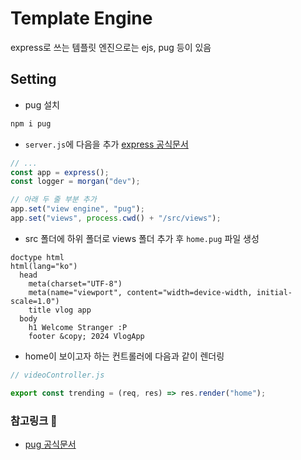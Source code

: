 # Template Engine

express로 쓰는 템플릿 엔진으로는 ejs, pug 등이 있음

## Setting

- pug 설치

```bash
npm i pug
```

- `server.js`에 다음을 추가 [express 공식문서](https://expressjs.com/en/5x/api.html#app.set)

```javascript
// ...
const app = express();
const logger = morgan("dev");

// 아래 두 줄 부분 추가
app.set("view engine", "pug");
app.set("views", process.cwd() + "/src/views");
```

- src 폴더에 하위 폴더로 views 폴더 추가 후 `home.pug` 파일 생성

```pug
doctype html
html(lang="ko")
  head
    meta(charset="UTF-8")
    meta(name="viewport", content="width=device-width, initial-scale=1.0")
    title vlog app
  body
    h1 Welcome Stranger :P
    footer &copy; 2024 VlogApp
```

- home이 보이고자 하는 컨트롤러에 다음과 같이 렌더링

```javascript
// videoController.js

export const trending = (req, res) => res.render("home");
```

### 참고링크 🔗

- [pug 공식문서](https://pugjs.org/api/getting-started.html)
